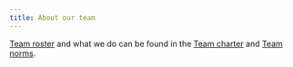```yaml
---
title: About our team
---
```


[Team roster](https://github.com/department-of-veterans-affairs/va.gov-team/tree/master/products/va-mobile-app) and what we do can be found in the [Team charter](/docs/About%20our%20team/team-charter) and [Team norms](/docs/About%20our%20team/team-norms).
